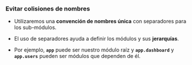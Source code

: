 
### Evitar colisiones de nombres

- Utilizaremos una **convención de nombres única** con separadores para los sub-módulos.

- El uso de separadores ayuda a definir los módulos y sus **jerarquías**.

- Por ejemplo, **```app```** puede ser nuestro módulo raíz y **```app.dashboard```** y **```app.users```** pueden ser módulos que dependen de él.
